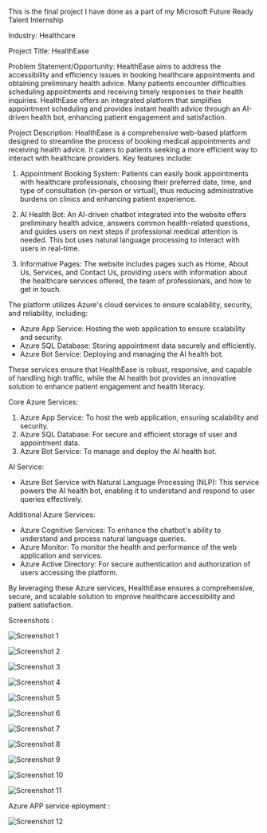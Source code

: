This is the final project I have done  as a part of my Microsoft Future Ready Talent Internship 


Industry: Healthcare

Project Title: HealthEase

Problem Statement/Opportunity:
HealthEase aims to address the accessibility and efficiency issues in booking healthcare appointments and obtaining preliminary health advice. Many patients encounter difficulties scheduling appointments and receiving timely responses to their health inquiries. HealthEase offers an integrated platform that simplifies appointment scheduling and provides instant health advice through an AI-driven health bot, enhancing patient engagement and satisfaction.

Project Description:
HealthEase is a comprehensive web-based platform designed to streamline the process of booking medical appointments and receiving health advice. It caters to patients seeking a more efficient way to interact with healthcare providers. Key features include:

1. Appointment Booking System: Patients can easily book appointments with healthcare professionals, choosing their preferred date, time, and type of consultation (in-person or virtual), thus reducing administrative burdens on clinics and enhancing patient experience.

2. AI Health Bot: An AI-driven chatbot integrated into the website offers preliminary health advice, answers common health-related questions, and guides users on next steps if professional medical attention is needed. This bot uses natural language processing to interact with users in real-time.

3. Informative Pages: The website includes pages such as Home, About Us, Services, and Contact Us, providing users with information about the healthcare services offered, the team of professionals, and how to get in touch.

The platform utilizes Azure's cloud services to ensure scalability, security, and reliability, including:

- Azure App Service: Hosting the web application to ensure scalability and security.
- Azure SQL Database: Storing appointment data securely and efficiently.
- Azure Bot Service: Deploying and managing the AI health bot.

These services ensure that HealthEase is robust, responsive, and capable of handling high traffic, while the AI health bot provides an innovative solution to enhance patient engagement and health literacy.

Core Azure Services:
1. Azure App Service: To host the web application, ensuring scalability and security.
2. Azure SQL Database: For secure and efficient storage of user and appointment data.
3. Azure Bot Service: To manage and deploy the AI health bot.

AI Service:
- Azure Bot Service with Natural Language Processing (NLP): This service powers the AI health bot, enabling it to understand and respond to user queries effectively.

Additional Azure Services:
- Azure Cognitive Services: To enhance the chatbot's ability to understand and process natural language queries.
- Azure Monitor: To monitor the health and performance of the web application and services.
- Azure Active Directory: For secure authentication and authorization of users accessing the platform.

By leveraging these Azure services, HealthEase ensures a comprehensive, secure, and scalable solution to improve healthcare accessibility and patient satisfaction.

Screenshots : 


![Screenshot 1](https://github.com/sharmilashaik218/frt_Project/raw/a4e5a192bf308741dce0636b981720088198c8e0/Screenshot%202024-06-14%20223943.png)


![Screenshot 2](https://github.com/sharmilashaik218/frt_Project/raw/a4e5a192bf308741dce0636b981720088198c8e0/Screenshot%202024-06-14%20224006.png)


![Screenshot 3](https://github.com/sharmilashaik218/frt_Project/raw/a4e5a192bf308741dce0636b981720088198c8e0/Screenshot%202024-06-14%20224018.png)


![Screenshot 4](https://github.com/sharmilashaik218/frt_Project/raw/a4e5a192bf308741dce0636b981720088198c8e0/Screenshot%202024-06-14%20224036.png)


![Screenshot 5](https://github.com/sharmilashaik218/frt_Project/raw/a4e5a192bf308741dce0636b981720088198c8e0/Screenshot%202024-06-14%20224045.png)


![Screenshot 6](https://github.com/sharmilashaik218/frt_Project/raw/a4e5a192bf308741dce0636b981720088198c8e0/Screenshot%202024-06-14%20224052.png)


![Screenshot 7](https://github.com/sharmilashaik218/frt_Project/raw/a4e5a192bf308741dce0636b981720088198c8e0/Screenshot%202024-06-14%20224106.png)


![Screenshot 8](https://github.com/sharmilashaik218/frt_Project/raw/a4e5a192bf308741dce0636b981720088198c8e0/Screenshot%202024-06-14%20224117.png)


![Screenshot 9](https://github.com/sharmilashaik218/frt_Project/raw/a4e5a192bf308741dce0636b981720088198c8e0/Screenshot%202024-06-14%20224143.png)


![Screenshot 10](https://github.com/sharmilashaik218/frt_Project/raw/a4e5a192bf308741dce0636b981720088198c8e0/Screenshot%202024-06-14%20224216.png)


![Screenshot 11](https://github.com/sharmilashaik218/frt_Project/raw/a4e5a192bf308741dce0636b981720088198c8e0/Screenshot%202024-06-14%20224248.png)


Azure APP service eployment : 


![Screenshot 12](https://github.com/sharmilashaik218/frt_Project/raw/a4e5a192bf308741dce0636b981720088198c8e0/Screenshot%202024-06-15%20134107.png)


